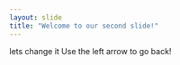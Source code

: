 ```yaml
---
layout: slide
title: "Welcome to our second slide!"
---
```

lets change it
Use the left arrow to go back!
